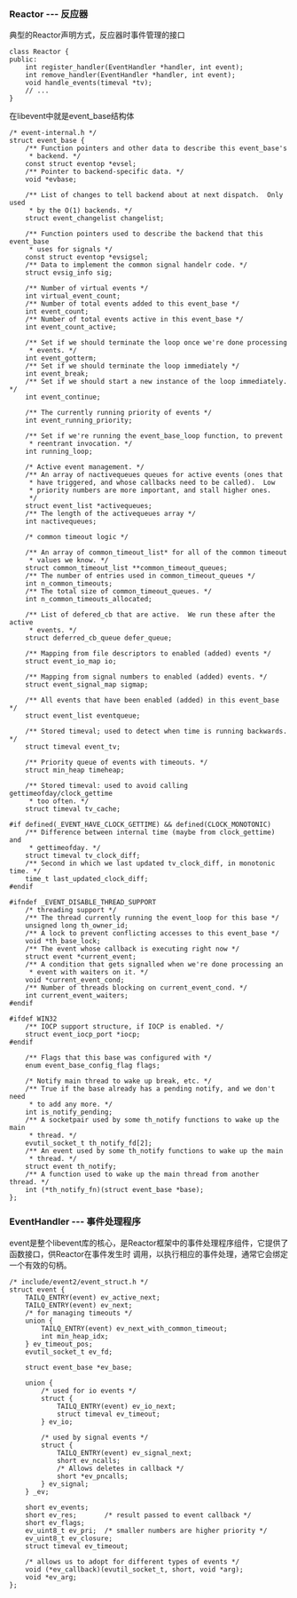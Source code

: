 

### Reactor --- 反应器

典型的Reactor声明方式，反应器时事件管理的接口

    class Reactor {
    public:
        int register_handler(EventHandler *handler, int event);
        int remove_handler(EventHandler *handler, int event);
        void handle_events(timeval *tv);
        // ...
    }

在libevent中就是event_base结构体

    /* event-internal.h */
    struct event_base {
    	/** Function pointers and other data to describe this event_base's
    	 * backend. */
    	const struct eventop *evsel;
    	/** Pointer to backend-specific data. */
    	void *evbase;
    
    	/** List of changes to tell backend about at next dispatch.  Only used
    	 * by the O(1) backends. */
    	struct event_changelist changelist;
    
    	/** Function pointers used to describe the backend that this event_base
    	 * uses for signals */
    	const struct eventop *evsigsel;
    	/** Data to implement the common signal handelr code. */
    	struct evsig_info sig;
    
    	/** Number of virtual events */
    	int virtual_event_count;
    	/** Number of total events added to this event_base */
    	int event_count;
    	/** Number of total events active in this event_base */
    	int event_count_active;
    
    	/** Set if we should terminate the loop once we're done processing
    	 * events. */
    	int event_gotterm;
    	/** Set if we should terminate the loop immediately */
    	int event_break;
    	/** Set if we should start a new instance of the loop immediately. */
    	int event_continue;
    
    	/** The currently running priority of events */
    	int event_running_priority;
    
    	/** Set if we're running the event_base_loop function, to prevent
    	 * reentrant invocation. */
    	int running_loop;
    
    	/* Active event management. */
    	/** An array of nactivequeues queues for active events (ones that
    	 * have triggered, and whose callbacks need to be called).  Low
    	 * priority numbers are more important, and stall higher ones.
    	 */
    	struct event_list *activequeues;
    	/** The length of the activequeues array */
    	int nactivequeues;
    
    	/* common timeout logic */
    
    	/** An array of common_timeout_list* for all of the common timeout
    	 * values we know. */
    	struct common_timeout_list **common_timeout_queues;
    	/** The number of entries used in common_timeout_queues */
    	int n_common_timeouts;
    	/** The total size of common_timeout_queues. */
    	int n_common_timeouts_allocated;
    
    	/** List of defered_cb that are active.  We run these after the active
    	 * events. */
    	struct deferred_cb_queue defer_queue;
    
    	/** Mapping from file descriptors to enabled (added) events */
    	struct event_io_map io;
    
    	/** Mapping from signal numbers to enabled (added) events. */
    	struct event_signal_map sigmap;
    
    	/** All events that have been enabled (added) in this event_base */
    	struct event_list eventqueue;
    
    	/** Stored timeval; used to detect when time is running backwards. */
    	struct timeval event_tv;
    
    	/** Priority queue of events with timeouts. */
    	struct min_heap timeheap;
    
    	/** Stored timeval: used to avoid calling gettimeofday/clock_gettime
    	 * too often. */
    	struct timeval tv_cache;
    
    #if defined(_EVENT_HAVE_CLOCK_GETTIME) && defined(CLOCK_MONOTONIC)
    	/** Difference between internal time (maybe from clock_gettime) and
    	 * gettimeofday. */
    	struct timeval tv_clock_diff;
    	/** Second in which we last updated tv_clock_diff, in monotonic time. */
    	time_t last_updated_clock_diff;
    #endif
    
    #ifndef _EVENT_DISABLE_THREAD_SUPPORT
    	/* threading support */
    	/** The thread currently running the event_loop for this base */
    	unsigned long th_owner_id;
    	/** A lock to prevent conflicting accesses to this event_base */
    	void *th_base_lock;
    	/** The event whose callback is executing right now */
    	struct event *current_event;
    	/** A condition that gets signalled when we're done processing an
    	 * event with waiters on it. */
    	void *current_event_cond;
    	/** Number of threads blocking on current_event_cond. */
    	int current_event_waiters;
    #endif
    
    #ifdef WIN32
    	/** IOCP support structure, if IOCP is enabled. */
    	struct event_iocp_port *iocp;
    #endif
    
    	/** Flags that this base was configured with */
    	enum event_base_config_flag flags;
    
    	/* Notify main thread to wake up break, etc. */
    	/** True if the base already has a pending notify, and we don't need
    	 * to add any more. */
    	int is_notify_pending;
    	/** A socketpair used by some th_notify functions to wake up the main
    	 * thread. */
    	evutil_socket_t th_notify_fd[2];
    	/** An event used by some th_notify functions to wake up the main
    	 * thread. */
    	struct event th_notify;
    	/** A function used to wake up the main thread from another thread. */
    	int (*th_notify_fn)(struct event_base *base);
    };

### EventHandler --- 事件处理程序

event是整个libevent库的核心，是Reactor框架中的事件处理程序组件，它提供了函数接口，供Reactor在事件发生时
调用，以执行相应的事件处理，通常它会绑定一个有效的句柄。

    /* include/event2/event_struct.h */
    struct event {
        TAILQ_ENTRY(event) ev_active_next;
        TAILQ_ENTRY(event) ev_next;
        /* for managing timeouts */
        union {
            TAILQ_ENTRY(event) ev_next_with_common_timeout;
            int min_heap_idx;
        } ev_timeout_pos;
        evutil_socket_t ev_fd;
    
        struct event_base *ev_base;
    
        union {
            /* used for io events */
            struct {
                TAILQ_ENTRY(event) ev_io_next;
                struct timeval ev_timeout;
            } ev_io;
    
            /* used by signal events */
            struct {
                TAILQ_ENTRY(event) ev_signal_next;
                short ev_ncalls;
                /* Allows deletes in callback */
                short *ev_pncalls;
            } ev_signal;
        } _ev;
    
        short ev_events;
        short ev_res;		/* result passed to event callback */
        short ev_flags;
        ev_uint8_t ev_pri;	/* smaller numbers are higher priority */
        ev_uint8_t ev_closure;
        struct timeval ev_timeout;
    
        /* allows us to adopt for different types of events */
        void (*ev_callback)(evutil_socket_t, short, void *arg);
        void *ev_arg;
    };
